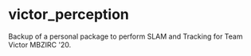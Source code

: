 # victor_perception
Backup of a personal package to perform SLAM and Tracking for Team Victor MBZIRC '20.
